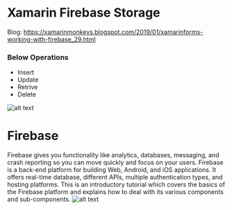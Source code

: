 # Xamarin Firebase Storage

Blog: https://xamarinmonkeys.blogspot.com/2019/01/xamarinforms-working-with-firebase_29.html

### Below Operations
* Insert
* Update
* Retrive
* Delete

![alt text](https://www.c-sharpcorner.com/article/xamarin-forms-working-with-firebase-storage-crud-operations2/Images/Xamarin.Forms%20Working%20With%20Firebase%20Storage%20CRUD%20Operations01.png)
# Firebase
 
Firebase gives you functionality like analytics, databases, messaging, and crash reporting so you can move quickly and focus on your users.
Firebase is a back-end platform for building Web, Android, and iOS applications. It offers real-time database, different APIs, multiple authentication types, and hosting platforms. This is an introductory tutorial which covers the basics of the Firebase platform and explains how to deal with its various components and sub-components.
 ![alt text](https://www.c-sharpcorner.com/article/xamarin-forms-working-with-firebase-storage-crud-operations2/Images/Xamarin.Forms%20Working%20With%20Firebase%20Storage%20CRUD%20Operations02.jpg)
